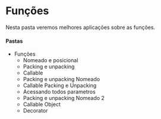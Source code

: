 # Funções

Nesta pasta veremos melhores aplicações sobre as funções.

#### Pastas
- Funções
    - Nomeado e posicional
    - Packing e unpacking
    - Callable
    - Packing e unpacking Nomeado
    - Callable Packing e Unpacking
    - Acessando todos parametros
    - Packing e unpacking Nomeado 2
    - Callable Object
    - Decorator
    





